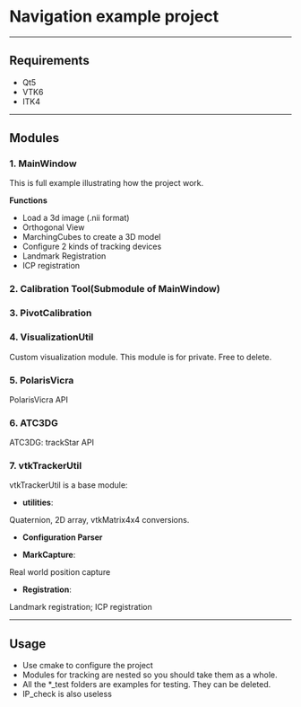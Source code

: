 # Navigation example project
----
## Requirements
- Qt5
- VTK6
- ITK4

----
## Modules
### 1. MainWindow
This is full example illustrating how the project work. 

**Functions** 

   - Load a 3d image (.nii format)
   - Orthogonal View
   - MarchingCubes to create a 3D model
   - Configure 2 kinds of tracking devices
   - Landmark Registration
   - ICP registration

### 2. Calibration Tool(Submodule of MainWindow)

### 3. PivotCalibration

### 4. VisualizationUtil
Custom visualization module. This module is for private. Free to delete.

### 5. PolarisVicra
PolarisVicra API

### 6. ATC3DG
ATC3DG: trackStar API


### 7. vtkTrackerUtil
vtkTrackerUtil is a base module:

- **utilities**:

Quaternion, 2D array, vtkMatrix4x4 conversions.

- **Configuration Parser**

- **MarkCapture**:

Real world position capture

- **Registration**:

Landmark registration; ICP registration


----
## Usage

- Use cmake to configure the project
- Modules for tracking are nested so you should take them as a whole.
- All the *_test folders are examples for testing. They can be deleted.
- IP_check is also useless







